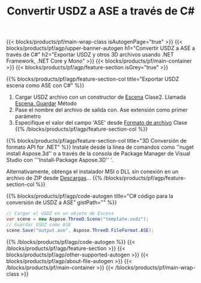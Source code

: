 ﻿---
title: Convertir USDZ a ASE a través de C# 
description: Convertir USDZ y otros 3D archivos usando .NET API
url: /es/net/conversion/usdz-to-ase/
family: 3d
platformtag: net
feature: conversion
informat: USDZ
outformat: ASE
otherformats: PDF 3MF GLTF DRC DXF OBJ FBX DAE 
---
{{< blocks/products/pf/main-wrap-class isAutogenPage="true" >}}
{{< blocks/products/pf/agp/upper-banner-autogen h1="Convertir USDZ a ASE a través de C#" h2="Exportar USDZ y otros 3D archivos usando .NET Framework, .NET Core y Mono" >}}
{{< blocks/products/pf/main-container >}}
{{< blocks/products/pf/agp/feature-section isGrey="true" >}}

{{% blocks/products/pf/agp/feature-section-col title="Exportar USDZ escena como ASE con C#" %}}
1. Cargar USDZ archivo con un constructor de [Escena](https://apireference.aspose.com/3d/net/aspose.threed/scene) Clase2. Llamada [Escena. Guardar](https://apireference.aspose.com/3d/net/aspose.threed/scene/methods/save/index) Método
3. Pase el nombre del archivo de salida con. Ase extensión como primer parámetro
4. Especifique el valor del campo 'ASE' desde [Formato de archivo](https://apireference.aspose.com/3d/net/aspose.threed/fileformat/fields/index) Clase
{{% /blocks/products/pf/agp/feature-section-col %}}

{{% blocks/products/pf/agp/feature-section-col title="3D Conversión de formato API for .NET" %}}
Instale desde la línea de comandos como ''nuget install Aspose.3d'' o a través de la consola de Package Manager de Visual Studio con '''Install-Package Aspose.3D'' '.

Alternativamente, obtenga el instalador MSI o DLL sin conexión en un archivo de ZIP desde [Descargas](https://downloads.aspose.com/3d/net)...
{{% /blocks/products/pf/agp/feature-section-col %}}

{{% blocks/products/pf/agp/code-autogen title="C# código para la conversión de USDZ a ASE" gistPath="" %}}
```cs
// Cargar el USDZ en un objeto de Escena 
var scene = new Aspose.ThreeD.Scene("template.usdz");
// Guardar USDZ como ASE 
scene.Save("output.ase", Aspose.ThreeD.FileFormat.ASE);

```
{{% /blocks/products/pf/agp/code-autogen %}}
{{< /blocks/products/pf/agp/feature-section >}}
{{< blocks/products/pf/agp/other-supported-autogen >}}
{{< blocks/products/pf/agp/about-file-autogen >}}
{{< /blocks/products/pf/main-container >}}
{{< /blocks/products/pf/main-wrap-class >}}